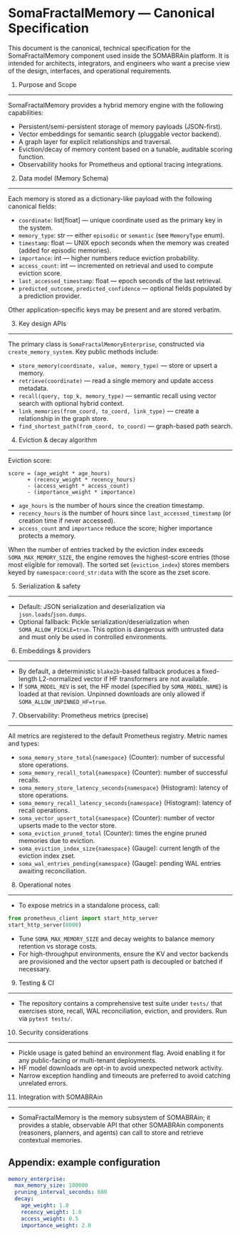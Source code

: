 SomaFractalMemory — Canonical Specification
==========================================

This document is the canonical, technical specification for the SomaFractalMemory component
used inside the SOMABRAin platform. It is intended for architects, integrators, and engineers
who want a precise view of the design, interfaces, and operational requirements.

1. Purpose and Scope
--------------------
SomaFractalMemory provides a hybrid memory engine with the following capabilities:
- Persistent/semi-persistent storage of memory payloads (JSON-first).
- Vector embeddings for semantic search (pluggable vector backend).
- A graph layer for explicit relationships and traversal.
- Eviction/decay of memory content based on a tunable, auditable scoring function.
- Observability hooks for Prometheus and optional tracing integrations.

2. Data model (Memory Schema)
-----------------------------
Each memory is stored as a dictionary-like payload with the following canonical fields:
- `coordinate`: list[float] — unique coordinate used as the primary key in the system.
- `memory_type`: str — either `episodic` or `semantic` (see `MemoryType` enum).
- `timestamp`: float — UNIX epoch seconds when the memory was created (added for episodic memories).
- `importance`: int — higher numbers reduce eviction probability.
- `access_count`: int — incremented on retrieval and used to compute eviction score.
- `last_accessed_timestamp`: float — epoch seconds of the last retrieval.
- `predicted_outcome`, `predicted_confidence` — optional fields populated by a prediction provider.

Other application-specific keys may be present and are stored verbatim.

3. Key design APIs
------------------
The primary class is `SomaFractalMemoryEnterprise`, constructed via `create_memory_system`.
Key public methods include:
- `store_memory(coordinate, value, memory_type)` — store or upsert a memory.
- `retrieve(coordinate)` — read a single memory and update access metadata.
- `recall(query, top_k, memory_type)` — semantic recall using vector search with optional
  hybrid context.
- `link_memories(from_coord, to_coord, link_type)` — create a relationship in the graph store.
- `find_shortest_path(from_coord, to_coord)` — graph-based path search.

4. Eviction & decay algorithm
-----------------------------
Eviction score:

```
score = (age_weight * age_hours)
      + (recency_weight * recency_hours)
      - (access_weight * access_count)
      - (importance_weight * importance)
```

- `age_hours` is the number of hours since the creation timestamp.
- `recency_hours` is the number of hours since `last_accessed_timestamp` (or creation time if never accessed).
- `access_count` and `importance` reduce the score; higher importance protects a memory.

When the number of entries tracked by the eviction index exceeds `SOMA_MAX_MEMORY_SIZE`, the
engine removes the highest-score entries (those most eligible for removal). The sorted set
(`eviction_index`) stores members keyed by `namespace:coord_str:data` with the score as the
zset score.

5. Serialization & safety
-------------------------
- Default: JSON serialization and deserialization via `json.loads`/`json.dumps`.
- Optional fallback: Pickle serialization/deserialization when `SOMA_ALLOW_PICKLE=true`.
  This option is dangerous with untrusted data and must only be used in controlled environments.

6. Embeddings & providers
-------------------------
- By default, a deterministic `blake2b`-based fallback produces a fixed-length L2-normalized
  vector if HF transformers are not available.
- If `SOMA_MODEL_REV` is set, the HF model (specified by `SOMA_MODEL_NAME`) is loaded at that
  revision. Unpinned downloads are only allowed if `SOMA_ALLOW_UNPINNED_HF=true`.

7. Observability: Prometheus metrics (precise)
---------------------------------------------
All metrics are registered to the default Prometheus registry. Metric names and types:

- `soma_memory_store_total{namespace}` (Counter): number of successful store operations.
- `soma_memory_recall_total{namespace}` (Counter): number of successful recalls.
- `soma_memory_store_latency_seconds{namespace}` (Histogram): latency of store operations.
- `soma_memory_recall_latency_seconds{namespace}` (Histogram): latency of recall operations.
- `soma_vector_upsert_total{namespace}` (Counter): number of vector upserts made to the vector store.
- `soma_eviction_pruned_total` (Counter): times the engine pruned memories due to eviction.
- `soma_eviction_index_size{namespace}` (Gauge): current length of the eviction index zset.
- `soma_wal_entries_pending{namespace}` (Gauge): pending WAL entries awaiting reconciliation.

8. Operational notes
--------------------
- To expose metrics in a standalone process, call:

```python
from prometheus_client import start_http_server
start_http_server(8000)
```

- Tune `SOMA_MAX_MEMORY_SIZE` and decay weights to balance memory retention vs storage costs.
- For high-throughput environments, ensure the KV and vector backends are provisioned and the
  vector upsert path is decoupled or batched if necessary.

9. Testing & CI
---------------
- The repository contains a comprehensive test suite under `tests/` that exercises store,
  recall, WAL reconciliation, eviction, and providers. Run via `pytest tests/`.

10. Security considerations
---------------------------
- Pickle usage is gated behind an environment flag. Avoid enabling it for any public-facing
  or multi-tenant deployments.
- HF model downloads are opt-in to avoid unexpected network activity.
- Narrow exception handling and timeouts are preferred to avoid catching unrelated errors.

11. Integration with SOMABRAin
-----------------------------
- SomaFractalMemory is the memory subsystem of SOMABRAin; it provides a stable, observable
  API that other SOMABRAin components (reasoners, planners, and agents) can call to store
  and retrieve contextual memories.

Appendix: example configuration
-------------------------------
```yaml
memory_enterprise:
  max_memory_size: 100000
  pruning_interval_seconds: 600
  decay:
    age_weight: 1.0
    recency_weight: 1.0
    access_weight: 0.5
    importance_weight: 2.0
```
